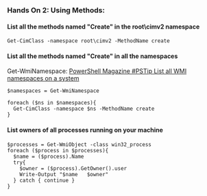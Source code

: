 ### Hands On 2: Using Methods:
#### List all the methods named "Create" in the root\cimv2 namespace
`Get-CimClass -namespace root\cimv2 -MethodName create`
		
#### List all the methods named "Create" in all the namespaces
Get-WmiNamespace: [PowerShell Magazine #PSTip List all WMI namespaces on a system](https://www.powershellmagazine.com/2013/10/18/pstip-list-all-wmi-namespaces-on-a-system/)
```
$namespaces = Get-WmiNamespace

foreach ($ns in $namespaces){
  Get-CimClass -namespace $ns -MethodName create
}
```
		
#### List owners of all processes running on your machine
```
$processes = Get-WmiObject -class win32_process
foreach ($process in $processes){
  $name = ($process).Name
  try{
    $owner = ($process).GetOwner().user
    Write-Output "$name   $owner"
  } catch { continue }
}
```
